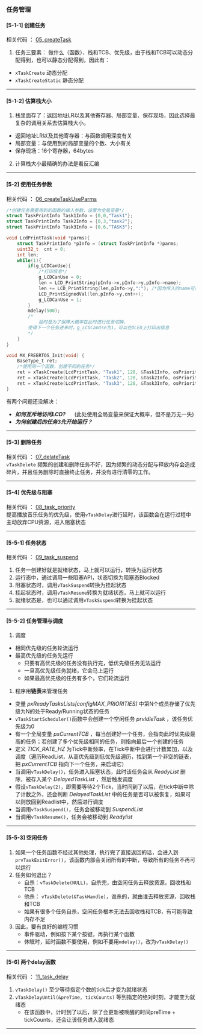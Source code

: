 ### 任务管理 
#### [5-1-1]  创建任务  
相关代码 ： [05_createTask](../MDK5/05_createTask/Core/Src/freertos.c)
1. 任务三要素： 做什么（函数）、栈和TCB、优先级，由于栈和TCB可以动态分配得到，也可以静态分配得到，因此有：
- `xTaskCreate` 动态分配
- `xTaskCreateStatic` 静态分配

--- 

#### [5-1-2]  估算栈大小  
1. 栈里面存了：返回地址LR以及其他寄存器、局部变量、保存现场，因此选择最复杂的调用关系去估算栈大小。
- 返回地址LR以及其他寄存器：与函数调用深度有关
- 局部变量：与使用到的局部变量的个数、大小有关
- 保存现场：16个寄存器，64bytes
2. 计算栈大小最精确的办法是看反汇编

--- 
#### [5-2] 使用任务参数 
相关代码 ： [06_createTaskUseParms](../MDK5/06_createTaskUseParms/Core/Src/freertos.c) 
``` C
/*创建任务需要用到的函数的输入参数，设置为全局变量*/
struct TaskPrintInfo Task1Info = {0,0,"Task1"};
struct TaskPrintInfo Task2Info = {0,3,"task2"};
struct TaskPrintInfo Task3Info = {0,6,"TASK3"};

void LcdPrintTask(void *parms){
	struct TaskPrintInfo *pInfo = (struct TaskPrintInfo *)parms;
	uint32_t  cnt = 0;
	int len; 
	while(1){
		if(g_LCDCanUse){
			/*打印信息*/
			g_LCDCanUse = 0;
			len = LCD_PrintString(pInfo->x,pInfo->y,pInfo->name);
			len += LCD_PrintString(len,pInfo->y,":"); /*因为传入的name可能长度不同*/
			LCD_PrintSignedVal(len,pInfo->y,cnt++);
			g_LCDCanUse = 1;
		}
		mdelay(500);    
        /*
            延时是为了保障大概率在此时进行任务切换，
        使得下一个任务进来时，g_LCDCanUse为1，可以在OLED上打印出信息
        */
	}
}

void MX_FREERTOS_Init(void) {
    BaseType_t ret;
    /*使用同一个函数，创建不同的任务*/
    ret = xTaskCreate(LcdPrintTask, "Task1", 128, &Task1Info, osPriorityNormal,NULL);
    ret = xTaskCreate(LcdPrintTask, "Task2", 128, &Task2Info, osPriorityNormal,NULL);
    ret = xTaskCreate(LcdPrintTask, "Task3", 128, &Task3Info, osPriorityNormal,NULL);
}
```
有两个问题还没解决：
- ***如何互斥地访问LCD?***  &nbsp;&nbsp;&nbsp;&nbsp;  (此处使用全局变量来保证大概率，但不是万无一失)
- ***为何创建后的任务3先开始运行？***

--- 

#### [5-3] 删除任务  
相关代码 ： [07_delateTask](../MDK5/07_delateTask/Core/Src/freertos.c)   
`vTaskDelete`
频繁的创建和删除任务不好，因为频繁的动态分配与释放内存会造成碎片，并且任务删除时直接终止任务，并没有进行清零的工作。


--- 

#### [5-4] 优先级与阻塞 
相关代码 ：   [08_task_priority](../MDK5/08_task_priority/Core/Src/freertos.c)    
提高播放音乐任务的优先级，使用`vTaskDelay`进行延时，该函数会在运行过程中主动放弃CPU资源，进入阻塞状态


--- 
#### [5-5-1] 任务状态  
相关代码 ：   [09_task_suspend](../MDK5/09_task_suspend/Core/Src/freertos.c)  
1. 任务一创建好就是就绪状态，马上就可以运行，转换为运行状态
2. 运行态中，通过调用一些阻塞API，状态切换为阻塞态Blocked
3. 阻塞状态时，调用`vTaskSuspend`转换为挂起状态
4. 挂起状态时，调用`vTaskResume`转换为就绪状态，马上就可以运行
5. 就绪状态是，也可以通过调用`vTaskSuspend`转换为挂起状态


--- 
#### [5-5-2]  任务管理与调度  
1. 调度
- 相同优先级的任务轮流运行
- 最高优先级的任务先运行
  - 只要有高优先级的任务没有执行完，低优先级任务无法运行
  - 一旦高优先级任务就绪，它会马上运行
  - 如果最高优先级的任务有多个，它们轮流运行
1. 程序用**链表**来管理任务  
- 变量 *pxReadyTasksLists[configMAX_PRIORITIES]* 中第N个成员存储了优先级为N的处于Ready/Running状态的任务
- `vTaskStartScheduler()`函数中会创建一个空闲任务 *prvIdleTask* ，该任务优先级为0
- 有一个全局变量 *pxCurrentTCB* ，每当创建好一个任务，会指向此时优先级最高的任务；若创建了多个优先级相同的任务，则指向最后一个创建的任务
- 定义 *TICK_RATE_HZ* 为Tick中断频率，在Tick中断中会进行计数累加，以及调度（遍历ReadList，从高优先级到低优先级遍历，找到第一个非空的链表，把 *pxCurrentTCB* 指向下一个任务，来启动它）
- 当调用`vTaskDelay()`，任务进入阻塞状态，此时该任务会从 *ReadyList* 删除，被存入某个 *DelayedTaskList* ，然后触发调度
- 假设`vTaskDelay(2)`，即需要等待2个Tick，当时间到了以后，在tick中断中除了计数之外，还会判断 *DelayedTaskList* 中的任务是否可以被恢复，如果可以则放回到Readlist中，然后进行调度
- 当调用`vTaskSuspend()`，任务会被移动到 *SuspendList*
- 当调用`vTaskResume()`，任务会被移动到 *Readylist*


--- 
#### [5-5-3] 空闲任务  
1. 如果一个任务函数不经过其他处理，执行完了直接返回的话，会进入到`prvTaskExitError()`，该函数内部会关闭所有的中断，导致所有的任务不再可以运行
2. 任务如何退出？
   - 自杀：`vTaskDelete(NULL)`，自杀完，由空闲任务去释放资源，回收栈和TCB
   - 他杀： `vTaskDelete(&TaskHandle)`，谁杀的，就由谁去释放资源，回收栈和TCB
   - 如果有很多个任务自杀，空闲任务根本无法去回收栈和TCB，有可能导致内存不足
3. 因此，要有良好的编程习惯
   - 事件驱动，例如按下某个按键，再执行某个函数
   - 休眠时，延时函数不要使用，例如不要用`mdelay()`，改为`vTaskDelay()`


--- 
#### [5-6] 两个delay函数  
相关代码 ：   [11_task_delay](../MDK5/11_task_delay/Core/Src/freertos.c)   
 1. `vTaskDelay()` 至少等待指定个数的tick后才变为就绪状态
 2. `vTaskDelayUntil(&preTime, tickCounts)` 等到指定的绝对时刻，才能变为就绪态
    - 在该函数中，计时到了以后，除了会更新被唤醒的时间preTime + tickCounts，还会让该任务进入就绪态

---